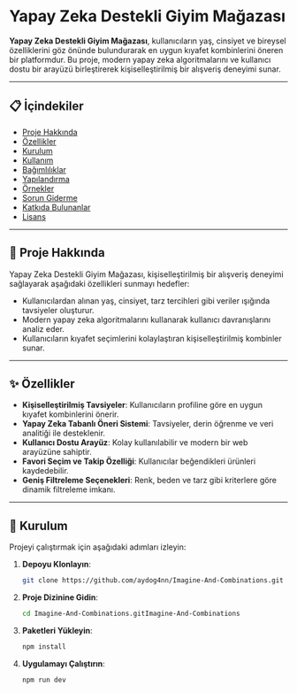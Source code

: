 # Yapay Zeka Destekli Giyim Mağazası

**Yapay Zeka Destekli Giyim Mağazası**, kullanıcıların yaş, cinsiyet ve bireysel özelliklerini göz önünde bulundurarak en uygun kıyafet kombinlerini öneren bir platformdur. Bu proje, modern yapay zeka algoritmalarını ve kullanıcı dostu bir arayüzü birleştirerek kişiselleştirilmiş bir alışveriş deneyimi sunar.

---

## 📋 İçindekiler

- [Proje Hakkında](#proje-hakkında)
- [Özellikler](#özellikler)
- [Kurulum](#kurulum)
- [Kullanım](#kullanım)
- [Bağımlılıklar](#bağımlılıklar)
- [Yapılandırma](#yapılandırma)
- [Örnekler](#örnekler)
- [Sorun Giderme](#sorun-giderme)
- [Katkıda Bulunanlar](#katkıda-bulunanlar)
- [Lisans](#lisans)

---

## 🎯 Proje Hakkında

Yapay Zeka Destekli Giyim Mağazası, kişiselleştirilmiş bir alışveriş deneyimi sağlayarak aşağıdaki özellikleri sunmayı hedefler:

- Kullanıcılardan alınan yaş, cinsiyet, tarz tercihleri gibi veriler ışığında tavsiyeler oluşturur.
- Modern yapay zeka algoritmalarını kullanarak kullanıcı davranışlarını analiz eder.
- Kullanıcıların kıyafet seçimlerini kolaylaştıran kişiselleştirilmiş kombinler sunar.

---

## ✨ Özellikler

- **Kişiselleştirilmiş Tavsiyeler**: Kullanıcıların profiline göre en uygun kıyafet kombinlerini önerir.
- **Yapay Zeka Tabanlı Öneri Sistemi**: Tavsiyeler, derin öğrenme ve veri analitiği ile desteklenir.
- **Kullanıcı Dostu Arayüz**: Kolay kullanılabilir ve modern bir web arayüzüne sahiptir.
- **Favori Seçim ve Takip Özelliği**: Kullanıcılar beğendikleri ürünleri kaydedebilir.
- **Geniş Filtreleme Seçenekleri**: Renk, beden ve tarz gibi kriterlere göre dinamik filtreleme imkanı.

---

## 🚀 Kurulum

Projeyi çalıştırmak için aşağıdaki adımları izleyin:

1. **Depoyu Klonlayın**:
   
   ```bash
   git clone https://github.com/aydog4nn/Imagine-And-Combinations.git
   ```
2. **Proje Dizinine Gidin**:
   
   ```bash
   cd Imagine-And-Combinations.gitImagine-And-Combinations
   ```
3. **Paketleri Yükleyin**:
 
   ```bash
   npm install
   ```
4. **Uygulamayı Çalıştırın**:
 
   ```bash
   npm run dev
   ```
                                    
